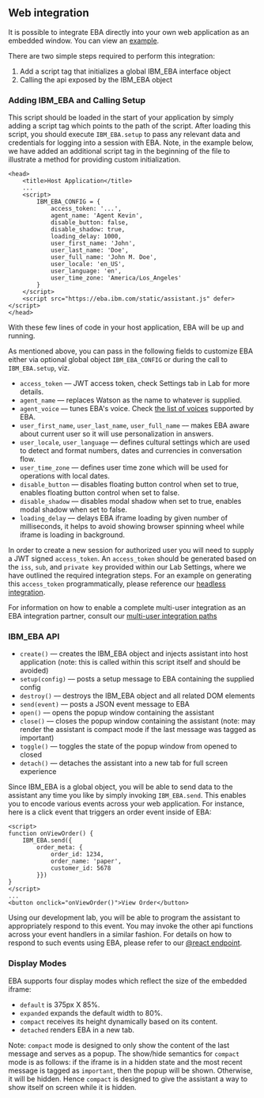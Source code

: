 ## Web integration

It is possible to integrate EBA directly into your own web application as an embedded window. You can view an [example](https://ibm-watson-embedded-business-assistant.github.io/eba-example-agents/docs/integration/index.html).

There are two simple steps required to perform this integration:

1. Add a script tag that initializes a global IBM_EBA interface object
2. Calling the api exposed by the IBM_EBA object

### Adding IBM_EBA and Calling Setup

This script should be loaded in the start of your application by simply adding a script tag which points to the path of the script. After loading this script, you should execute `IBM_EBA.setup` to pass any relevant data and credentials for logging into a session with EBA. Note, in the example below, we have added an additional script tag in the beginning of the file to illustrate a method for providing custom initialization.

```
<head>
    <title>Host Application</title>
    ...
    <script>
        IBM_EBA_CONFIG = {
            access_token: '...',
            agent_name: 'Agent Kevin',
            disable_button: false,
            disable_shadow: true,
            loading_delay: 1000,
            user_first_name: 'John',
            user_last_name: 'Doe',
            user_full_name: 'John M. Doe',
            user_locale: 'en_US',
            user_language: 'en',
            user_time_zone: 'America/Los_Angeles'
        }
    </script>
    <script src="https://eba.ibm.com/static/assistant.js" defer></script>
</head>
```
With these few lines of code in your host application, EBA will be up and running.

As mentioned above, you can pass in the following fields to customize EBA either via optional global object `IBM_EBA_CONFIG` or during the call to `IBM_EBA.setup`, viz. 

* `access_token` –– JWT access token, check Settings tab in Lab for more details.
* `agent_name` –– replaces Watson as the name to whatever is supplied.
* `agent_voice` –– tunes EBA's voice. Check [the list of voices](./Voices.md) supported by EBA.
* `user_first_name`, `user_last_name`, `user_full_name` –– makes EBA aware about current user so it will use personalization in answers.
* `user_locale`, `user_language` –– defines cultural settings which are used to detect and format numbers, dates and currencies in conversation flow.
* `user_time_zone` –– defines user time zone which will be used for operations with local dates.
* `disable_button` –– disables floating button control when set to true, enables floating button control when set to false.
* `disable_shadow` –– disables modal shadow when set to true, enables modal shadow when set to false.
* `loading_delay` –– delays EBA iframe loading by given number of milliseconds, it helps to avoid showing browser spinning wheel while iframe is loading in background.

In order to create a new session for authorized user you will need to supply a JWT signed `access_token`. An `access_token` should be generated based on the `iss`, `sub`, and `private key` provided within our Lab Settings, where we have outlined the required integration steps. For an example on generating this `access_token` programmatically, please reference our [headless integration](./Headless.md).

For information on how to enable a complete multi-user integration as an EBA integration partner, consult our [multi-user integration paths](./MultiUserIntegration.md)

### IBM_EBA API

* `create()`      –– creates the IBM_EBA object and injects assistant into host application (note: this is called within this script itself and should be avoided)
* `setup(config)` –– posts a setup message to EBA containing the supplied config
* `destroy()`     –– destroys the IBM_EBA object and all related DOM elements
* `send(event)`   –– posts a JSON event message to EBA
* `open()`        –– opens the popup window containing the assistant
* `close()`       –– closes the popup window containing the assistant (note: may render the assistant is compact mode if the last message was tagged as important)
* `toggle()`      –– toggles the state of the popup window from opened to closed
* `detach()`      –– detaches the assistant into a new tab for full screen experience

Since IBM_EBA is a global object, you will be able to send data to the assistant any time you like by simply invoking `IBM_EBA.send`. This enables you to encode various events across your web application. For instance, here is a click event that triggers an order event inside of EBA:

```
<script>
function onViewOrder() {
    IBM_EBA.send({
        order_meta: {
            order_id: 1234,
            order_name: 'paper',
            customer_id: 5678
        }})
}
</script>
...
<button onclick="onViewOrder()">View Order</button>
```

Using our development lab, you will be able to program the assistant to appropriately respond to this event. You may invoke the other api functions across your event handlers in a similar fashion. For details on how to respond to such events using EBA, please refer to our [@react endpoint](../lab/General.md#endpoints).

### Display Modes

EBA supports four display modes which reflect the size of the embedded iframe: 

* `default` is 375px X 85%.
* `expanded` expands the default width to 80%.
* `compact` receives its height dynamically based on its content.
* `detached` renders EBA in a new tab.

Note: `compact` mode is designed to only show the content of the last message and serves as a popup. The show/hide semantics for `compact` mode is as follows: if the iframe is in a hidden state and the most recent message is tagged as `important`, then the popup will be shown. Otherwise, it will be hidden. Hence `compact` is designed to give the assistant a way to show itself on screen while it is hidden.

